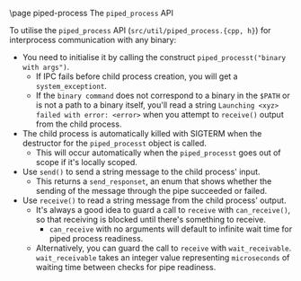 \page piped-process The `piped_process` API

To utilise the `piped_process` API (`src/util/piped_process.{cpp, h}`) for
interprocess communication with any binary:

* You need to initialise it by calling the construct `piped_processt("binary with args")`.
  * If IPC fails before child process creation, you will get a `system_exceptiont`.
  * If the `binary command` does not correspond to a binary in the `$PATH` or is
    not a path to a binary itself, you'll read a string `Launching <xyz> failed with error: <error>`
    when you attempt to `receive()` output from the child process.
* The child process is automatically killed with SIGTERM when the destructor for
  the `piped_processt` object is called.
  * This will occur automatically when the `piped_processt` goes out of scope if
    it's locally scoped.
* Use `send()` to send a string message to the child process' input.
  * This returns a `send_responset`, an enum that shows whether the
    sending of the message through the pipe succeeded or failed.
* Use `receive()` to read a string message from the child process' output.
  * It's always a good idea to guard a call to `receive` with `can_receive()`,
    so that receiving is blocked until there's something to receive.
    * `can_receive` with no arguments will default to infinite wait time for piped
      process readiness.
  * Alternatively, you can guard the call to `receive` with `wait_receivable`.
   `wait_receivable` takes an integer value representing `microseconds` of waiting
   time between checks for pipe readiness.
